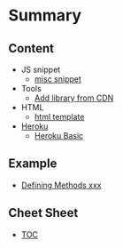 # Summary

## Content

* JS snippet
  * [misc snippet](js-snippet/misc-snippet.md)
* Tools
  * [Add library from CDN](tools/add-library-from-cdn.md)
* HTML
  * [html template](html/html-template.md)
* [Heroku](content/heroku.md)
  * [Heroku Basic](heroku/heroku-basic.md)

## Example

* [Defining Methods xxx](methods.md)

## Cheet Sheet

* [TOC](README.md)


